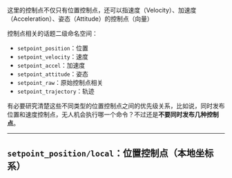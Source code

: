 这里的控制点不仅只有位置控制点，还可以指速度（Velocity）、加速度（Acceleration）、姿态（Attitude）的控制点（向量）

控制点相关的话题二级命名空间：

+ `setpoint_position`：位置
+ `setpoint_velocity`：速度
+ `setpoint_accel`：加速度
+ `setpoint_attitude`：姿态
+ `setpoint_raw`：原始控制点相关
+ `setpoint_trajectory`：轨迹

有必要研究清楚这些不同类型的位置控制点之间的优先级关系，比如说，同时发布位置和速度控制点，无人机会执行哪一个命令？不过还是**不要同时发布几种控制点**。

---
## `setpoint_position/local`：位置控制点（本地坐标系）